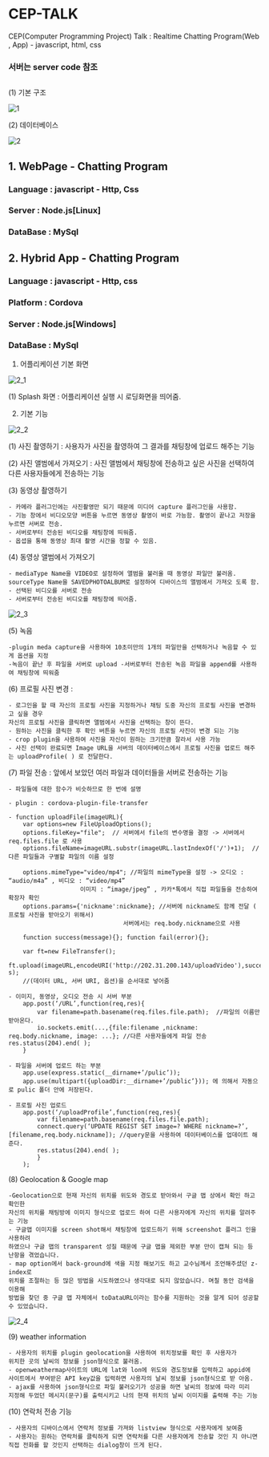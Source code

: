 # CEP-TALK
CEP(Computer Programming Project) Talk : Realtime Chatting Program(Web , App) - javascript, html, css

### 서버는 server code 참조
##

(1) 기본 구조

![1](https://user-images.githubusercontent.com/22411296/61609729-02948000-ac92-11e9-871c-f79055e4c5b0.JPG)

(2) 데이터베이스

![2](https://user-images.githubusercontent.com/22411296/61609752-150eb980-ac92-11e9-8ecd-52f456496d4b.JPG)

##

## 1. WebPage - Chatting Program

### Language : javascript - Http, Css

### Server : Node.js[Linux]

### DataBase : MySql
##

## 2. Hybrid App - Chatting Program

### Language : javascript - Http, css

### Platform : Cordova

### Server : Node.js[Windows]

### DataBase : MySql

1. 어플리케이션 기본 화면

![2_1](https://user-images.githubusercontent.com/22411296/61611840-dda30b80-ac97-11e9-8244-5976536bbaba.PNG)

(1) Splash 화면 : 어플리케이션 실행 시 로딩화면을 띄어줌.


2. 기본 기능

![2_2](https://user-images.githubusercontent.com/22411296/61613031-29a37f80-ac9b-11e9-949c-652fa4b51537.PNG)

(1) 사진 촬영하기 : 사용자가 사진을 촬영하여 그 결과를 채팅창에 업로드 해주는 기능

(2) 사진 앨범에서 가져오기 : 사진 앨범에서 채팅창에 전송하고 싶은 사진을 선택하여 다른 사용자들에게 전송하는 기능

(3) 동영상 촬영하기
	
	- 카메라 플러그인에는 사진촬영만 되기 때문에 미디어 capture 플러그인을 사용함. 
	- 기능 창에서 비디오모양 버튼을 누르면 동영상 촬영이 바로 가능함. 촬영이 끝나고 저장을 누르면 서버로 전송. 
	- 서버로부터 전송된 비디오를 채팅창에 띄워줌. 
	- 옵셥을 통해 동영상 최대 촬영 시간을 정할 수 있음.
	
(4) 동영상 앨범에서 가져오기
	
	- mediaType Name을 VIDEO로 설정하여 앨범을 불러올 때 동영상 파일만 불러옴. sourceType Name을 SAVEDPHOTOALBUM로 설정하여 디바이스의 앨범에서 가져오 도록 함.
	- 선택된 비디오를 서버로 전송 
	- 서버로부터 전송된 비디오를 채팅창에 띄어줌.
	

![2_3](https://user-images.githubusercontent.com/22411296/61613072-4770e480-ac9b-11e9-9bff-7bd61c65b0e5.PNG)

(5) 녹음
	
	-plugin meda capture을 사용하여 10초미만의 1개의 파일만을 선택하거나 녹음할 수 있게 옵션을 지정
	-녹음이 끝난 후 파일을 서버로 upload -서버로부터 전송된 녹음 파일을 append를 사용하여 채팅창에 띄워줌

(6) 프로필 사진 변경 : 
	
	- 로그인을 할 때 자신의 프로필 사진을 지정하거나 채팅 도중 자신의 프로필 사진을 변경하고 싶을 경우 
	자신의 프로필 사진을 클릭하면 앨범에서 사진을 선택하는 창이 뜬다. 
	- 원하는 사진을 클릭한 후 확인 버튼을 누르면 자신의 프로필 사진이 변경 되는 기능
	- crop plugin을 사용하여 사진을 자신이 원하는 크기만큼 잘라서 사용 가능 
	- 사진 선택이 완료되면 Image URL을 서버의 데이터베이스에서 프로필 사진을 업로드 해주는 uploadProfile( ) 로 전달한다.

(7) 파일 전송 : 앞에서 보았던 여러 파일과 데이터들을 서버로 전송하는 기능

	- 파일들에 대한 함수가 비슷하므로 한 번에 설명

	- plugin : cordova-plugin-file-transfer
	
	- function uploadFile(imageURL){ 
		var options=new FileUploadOptions(); 
		options.fileKey="file";  // 서버에서 file의 변수명을 결정 -> 서버에서 req.files.file 로 사용
		options.fileName=imageURL.substr(imageURL.lastIndexOf('/')+1);  // 다른 파일들과 구별할 파일의 이름 설정
		
		options.mimeType="video/mp4"; //파일의 mimeType을 설정 -> 오디오 : “audio/m4a” , 비디오 : “video/mp4” 
						이미지 : “image/jpeg” , 카카*톡에서 직접 파일들을 전송하여 확장자 확인
		options.params={'nickname':nickname}; //서버에 nickname도 함께 전달 ( 프로필 사진을 받아오기 위해서)
									서버에서는 req.body.nickname으로 사용
		
		function success(message){}; function fail(error){};
		
		var ft=new FileTransfer();   
		ft.upload(imageURL,encodeURI('http://202.31.200.143/uploadVideo'),success,fail,option s);  
		//(데이터 URL, 서버 URI, 옵션)을 순서대로 넣어줌
		
	- 이미지, 동영상, 오디오 전송 시 서버 부분    
		app.post(‘/URL’,function(req,res){      
			var filename=path.basename(req.files.file.path);  //파일의 이름만 받아온다.
			io.sockets.emit(...,{file:filename ,nickname: req.body.nickname, image: ...}; //다른 사용자들에게 파일 전송    			   res.status(204).end( );   
		}
		
	- 파일을 서버에 업로드 하는 부분
		app.use(express.static(__dirname+’/pulic’)); 
		app.use(multipart({uploadDir:__dirname+’/public’})); 에 의해서 자동으로 pulic 폴더 안에 저장된다.
		
	- 프로필 사진 업로드
		app.post(‘/uploadProfile’,function(req,res){   
			var filename=path.basename(req.files.file.path);   
			connect.query(‘UPDATE REGIST SET image=? WHERE nickname=?’,[filename,req.body.nickname]); //query문을 사용하여 데이터베이스를 업데이트 해준다.    
			res.status(204).end( ); 
			}
		);
		
(8) Geolocation & Google map
	
	-Geolocation으로 현재 자신의 위치를 위도와 경도로 받아와서 구글 맵 상에서 확인 하고 확인한 
	자신의 위치를 채팅방에 이미지 형식으로 업로드 하여 다른 사용자에게 자신의 위치를 알려주는 기능
	- 구글맵 이미지를 screen shot해서 채팅창에 업로드하기 위해 screenshot 플러그 인을 사용하려
	하였으나 구글 맵의 transparent 성질 때문에 구글 맵을 제외한 부분 만이 캡쳐 되는 등 난항을 겪었습니다. 
	- map option에서 back-ground에 색을 지정 해보기도 하고 교수님께서 조언해주셨던 z-index로
	위치를 조절하는 등 많은 방법을 시도하였으나 생각대로 되지 않았습니다. 며칠 동안 검색을 이용해
	방법을 찾던 중 구글 맵 자체에서 toDataURL이라는 함수를 지원하는 것을 알게 되어 성공할 수 있었습니다.
	
![2_4](https://user-images.githubusercontent.com/22411296/61614230-2a89e080-ac9e-11e9-81e4-a49523113a70.PNG)

(9) weather information
	
	- 사용자의 위치를 plugin geolocation을 사용하여 위치정보를 확인 후 사용자가 
	위치한 곳의 날씨의 정보를 json형식으로 불러옴. 
	- openweathermap사이트의 URL에 lat와 lon에 위도와 경도정보를 입력하고 appid에 
	사이트에서 부여받은 API key값을 입력하면 사용자의 날씨 정보를 json형식으로 받 아옴. 
	- ajax를 사용하여 json형식으로 파일 불러오기가 성공을 하면 날씨의 정보에 따라 미리 
	지정해 두었던 메시지(문구)를 출력시키고 나의 현재 위치의 날씨 이미지를 출력해 주는 기능
	
(10) 연락처 전송 기능

	- 사용자의 디바이스에서 연락처 정보를 가져와 listview 형식으로 사용자에게 보여줌 
	- 사용자는 원하는 연락처를 클릭하게 되면 연락처를 다른 사용자에게 전송할 것인 지 아니면
	직접 전화를 할 것인지 선택하는 dialog창이 뜨게 된다.



